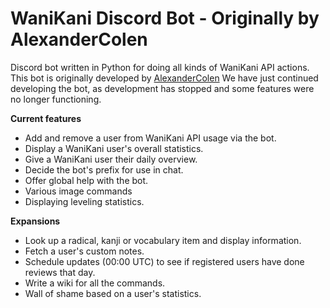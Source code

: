 # WaniKani Discord Bot - Originally by AlexanderColen
Discord bot written in Python for doing all kinds of WaniKani API actions.
This bot is originally developed by [AlexanderColen](https://github.com/AlexanderColen/WaniKani-Discord-Bot)
We have just continued developing the bot, as development has stopped and some features were no longer functioning.

**Current features**
* Add and remove a user from WaniKani API usage via the bot.
* Display a WaniKani user's overall statistics.
* Give a WaniKani user their daily overview.
* Decide the bot's prefix for use in chat.
* Offer global help with the bot.
* Various image commands
* Displaying leveling statistics.


**Expansions**
* Look up a radical, kanji or vocabulary item and display information.
* Fetch a user's custom notes.
* Schedule updates (00:00 UTC) to see if registered users have done reviews that day.
* Write a wiki for all the commands.
* Wall of shame based on a user's statistics.
